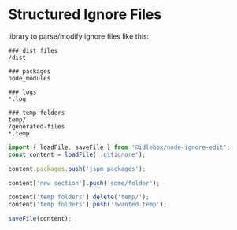 # Structured Ignore Files

library to parse/modify ignore files like this:

```ignorefile
### dist files
/dist

### packages
node_modules

### logs
*.log

### temp folders
temp/
/generated-files
*.temp
```

```ts
import { loadFile, saveFile } from '@idlebox/node-ignore-edit';
const content = loadFile('.gitignore');

content.packages.push('jspm_packages');

content['new section'].push('some/folder');

content['temp folders'].delete('temp/');
content['temp folders'].push('!wanted.temp');

saveFile(content);
```
